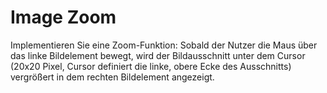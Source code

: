 # Image Zoom

 Implementieren Sie eine Zoom-Funktion: Sobald der Nutzer die Maus über das linke Bildelement bewegt, wird der Bildausschnitt unter dem Cursor (20x20 Pixel, Cursor definiert die linke, obere Ecke des Ausschnitts) vergrößert in dem rechten Bildelement angezeigt.